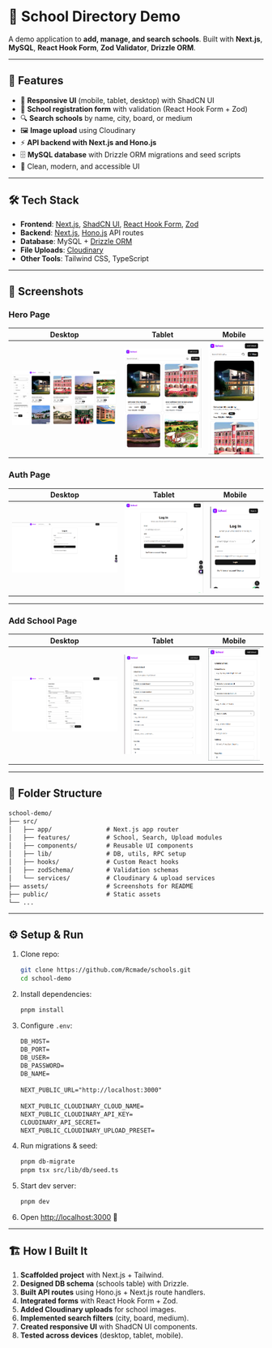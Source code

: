 # 🏫 School Directory Demo

A demo application to **add, manage, and search schools**.
Built with **Next.js**, **MySQL**, **React Hook Form**, **Zod Validator**, **Drizzle ORM**.

---

## 🚀 Features

- 📱 **Responsive UI** (mobile, tablet, desktop) with ShadCN UI
- 📝 **School registration form** with validation (React Hook Form + Zod)
- 🔍 **Search schools** by name, city, board, or medium
- 🖼️ **Image upload** using Cloudinary
- ⚡ **API backend with Next.js and Hono.js**
- 🗄️ **MySQL database** with Drizzle ORM migrations and seed scripts
- 🎨 Clean, modern, and accessible UI

---

## 🛠️ Tech Stack

- **Frontend**: [Next.js](https://nextjs.org), [ShadCN UI](https://ui.shadcn.com), [React Hook Form](https://react-hook-form.com), [Zod](https://zod.dev)
- **Backend**: [Next.js](https://nextjs.org/), [Hono.js](https://hono.dev) API routes
- **Database**: MySQL + [Drizzle ORM](https://orm.drizzle.team)
- **File Uploads**: [Cloudinary](https://cloudinary.com)
- **Other Tools**: Tailwind CSS, TypeScript

---

## 📸 Screenshots

### Hero Page

|                     Desktop                      |                     Tablet                     |                     Mobile                     |
| :----------------------------------------------: | :--------------------------------------------: | :--------------------------------------------: |
| ![HeroPageDesktop](./assets/HeroPageDesktop.png) | ![HeroPageTablet](./assets/HeroPageTablet.png) | ![HeroPageMobile](./assets/HeroPageMobile.png) |

### Auth Page

|                     Desktop                     |                      Tablet                      |                      Mobile                      |
| :---------------------------------------------: | :----------------------------------------------: | :----------------------------------------------: |
| ![AddSchoolPageDesktop](./assets/LoginPage.png) | ![AddSchoolPageTablet](./assets/LoginTablet.png) | ![AddSchoolPageMobile](./assets/LoginMobile.png) |

---

### Add School Page

|                          Desktop                           |                          Tablet                          |                          Mobile                          |
| :--------------------------------------------------------: | :------------------------------------------------------: | :------------------------------------------------------: |
| ![AddSchoolPageDesktop](./assets/AddSchoolPageDesktop.png) | ![AddSchoolPageTablet](./assets/AddSchoolPageTablet.png) | ![AddSchoolPageMobile](./assets/AddSchoolPageMobile.png) |

---

## 📂 Folder Structure

```
school-demo/
├── src/
│   ├── app/               # Next.js app router
│   ├── features/          # School, Search, Upload modules
│   ├── components/        # Reusable UI components
│   ├── lib/               # DB, utils, RPC setup
│   ├── hooks/             # Custom React hooks
│   ├── zodSchema/         # Validation schemas
│   └── services/          # Cloudinary & upload services
├── assets/                # Screenshots for README
├── public/                # Static assets
└── ...
```

---

## ⚙️ Setup & Run

1. Clone repo:

   ```bash
   git clone https://github.com/Rcmade/schools.git
   cd school-demo
   ```

2. Install dependencies:

   ```bash
   pnpm install
   ```

3. Configure `.env`:

   ```env
   DB_HOST=
   DB_PORT=
   DB_USER=
   DB_PASSWORD=
   DB_NAME=

   NEXT_PUBLIC_URL="http://localhost:3000"

   NEXT_PUBLIC_CLOUDINARY_CLOUD_NAME=
   NEXT_PUBLIC_CLOUDINARY_API_KEY=
   CLOUDINARY_API_SECRET=
   NEXT_PUBLIC_CLOUDINARY_UPLOAD_PRESET=
   ```

4. Run migrations & seed:

   ```bash
   pnpm db-migrate
   pnpm tsx src/lib/db/seed.ts
   ```

5. Start dev server:

   ```bash
   pnpm dev
   ```

6. Open [http://localhost:3000](http://localhost:3000) 🎉

---

## 🏗️ How I Built It

1. **Scaffolded project** with Next.js + Tailwind.
2. **Designed DB schema** (schools table) with Drizzle.
3. **Built API routes** using Hono.js + Next.js route handlers.
4. **Integrated forms** with React Hook Form + Zod.
5. **Added Cloudinary uploads** for school images.
6. **Implemented search filters** (city, board, medium).
7. **Created responsive UI** with ShadCN UI components.
8. **Tested across devices** (desktop, tablet, mobile).

